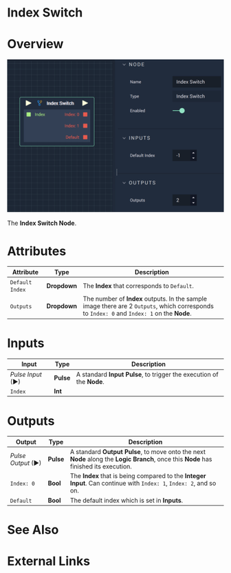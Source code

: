 # Index Switch

# Overview

![The Index Switch Node.](../../.gitbook/assets/indexswitch.png)

The **Index Switch Node**.

# Attributes

|Attribute|Type|Description|
|---|---|---|
|`Default Index`|**Dropdown**|The **Index** that corresponds to `Default`.|
|`Outputs`|**Dropdown**|The number of **Index** outputs. In the sample image there are 2 `Outputs`, which corresponds to `Index: 0` and `Index: 1` on the **Node**.|

# Inputs

|Input|Type|Description|
|---|---|---|
|*Pulse Input* (►)|**Pulse**|A standard **Input Pulse**, to trigger the execution of the **Node**.|
|`Index`|**Int**| |

# Outputs

|Output|Type|Description|
|---|---|---|
|*Pulse Output* (►)|**Pulse**|A standard **Output Pulse**, to move onto the next **Node** along the **Logic Branch**, once this **Node** has finished its execution.|
|`Index: 0`|**Bool**|The **Index** that is being compared to the **Integer** **Input**. Can continue with `Index: 1`, `Index: 2`, and so on.|
|`Default`|**Bool**|The default index which is set in **Inputs**.|

# See Also

# External Links

